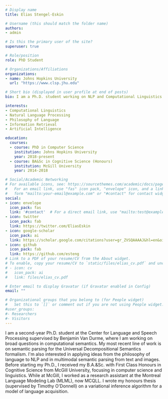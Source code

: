 ```yaml
---
# Display name
title: Elias Stengel-Eskin

# Username (this should match the folder name)
authors:
- admin

# Is this the primary user of the site?
superuser: true

# Role/position
role: PhD Student 

# Organizations/Affiliations
organizations:
- name: Johns Hopkins University
  url: "https://www.clsp.jhu.edu"

# Short bio (displayed in user profile at end of posts)
bio: I am a Ph.D. student working on NLP and Computational Linguistics at Johns Hopkins University. 

interests:
- Computational Linguistics
- Natural Language Processing
- Philosophy of Language
- Information Retrieval
- Artificial Intelligence

education:
  courses:
  - course: PhD in Computer Science
    institution: Johns Hopkins University
    year: 2018-present
  - course: BA&Sc in Cognitive Science (Honours) 
    institution: McGill University
    year: 2014-2018

# Social/Academic Networking
# For available icons, see: https://sourcethemes.com/academic/docs/page-builder/#icons
#   For an email link, use "fas" icon pack, "envelope" icon, and a link in the
#   form "mailto:your-email@example.com" or "#contact" for contact widget.
social:
- icon: envelope
  icon_pack: fas
  link: '#contact'  # For a direct email link, use "mailto:test@example.org".
- icon: twitter
  icon_pack: fab
  link: https://twitter.com/EliasEskin
- icon: google-scholar
  icon_pack: ai
  link: https://scholar.google.com/citations?user=gr_ZVSQAAAAJ&hl=en&oi=ao 
- icon: github
  icon_pack: fab
  link: https://github.com/esteng
# Link to a PDF of your resume/CV from the About widget.
# To enable, copy your resume/CV to `static/files/elias_cv.pdf` and uncomment the lines below.
# - icon: cv
#   icon_pack: ai
#   link: files/elias_cv.pdf

# Enter email to display Gravatar (if Gravatar enabled in Config)
email: ""

# Organizational groups that you belong to (for People widget)
#   Set this to `[]` or comment out if you are not using People widget.
#user_groups:
#- Researchers
#- Visitors
---
```


I am a second-year Ph.D. student at the Center for Language and Speech Processing supervised by Benjamin Van Durme, where I am working on broad questions in computational semantics. My most recent line of work is on semantic parsing for the Universal Decompositional Semantics formalism. I'm also interested in applying ideas from the philosophy of language to NLP and in multimodal semantic parsing from text and images. Before starting my Ph.D., I received my B.A.&Sc. with First Class Honours in Cognitive Science from McGill University, focusing in computer science and linguistics. While at McGill, I worked as a research assistant at the Montreal Language Modeling Lab (MLML), now MCQLL. I wrote my honours thesis (supervised by Timothy O'Donnell) on a variational inference algorithm for a model of language acquisition.
